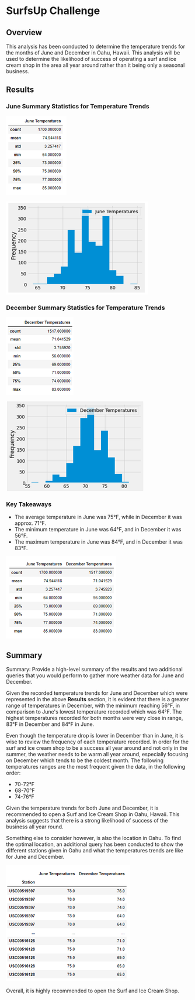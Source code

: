 # SurfsUp Challenge 

## Overview

This analysis has been conducted to determine the temperature trends for the months of June and December in Oahu, Hawaii. This analysis will be used to determine the likelihood of success of operating a surf and ice cream shop in the area all year around rather than it being only a seasonal business. 

## Results

### June Summary Statistics for Temperature Trends

![June Summary Statistics](Resources/june_summary_stats.png)

![June Histogram of Temp Trends](Resources/june_histogram.PNG)

### December Summary Statistics for Temperature Trends

![December Summary Statistics](Resources/december_summary_stats.png)

![December Histogram of Temp Trends](Resources/december_histogram.PNG)

### Key Takeaways
- The average temperature in June was 75°F, while in December it was approx. 71°F. 
- The minimum temperature in June was 64°F, and in December it was 56°F.
- The maximum temperature in June was  84°F, and in December it was 83°F.

![June and December Summary Statistics](Resources/june_and_dec_stats.PNG)


## Summary 

Summary: Provide a high-level summary of the results and two additional queries that you would perform to gather more weather data for June and December.

Given the recorded temperature trends for June and December which were represented in the above **Results** section, it is evident that there is a greater range of temperatures in December, with the minimum reaching 56°F, in comparison to June's lowest temperature recorded which was 64°F. The highest temperatures recorded for both months were very close in range, 83°F in December and 84°F in June. 

Even though the temperature drop is lower in December than in June, it is wise to review the frequency of each temperature recorded. In order for the surf and ice cream shop to be a success all year around and not only in the summer, the weather needs to be warm all year around, especially focusing on December which tends to be the coldest month. The following temperatures ranges are the most frequent given the data, in the following order:
- 70-72°F 
- 68-70°F
- 74-76°F

Given the temperature trends for both June and December, it is recommended to open a Surf and Ice Cream Shop in Oahu, Hawaii. This analysis suggests that there is a strong likelihood of success of the business all year round. 

Something else to consider however, is also the location in Oahu. To find the optimal location, an additional query has been conducted to show the different stations given in Oahu and what the temperatures trends are like for June and December. 

![June and December - Stations and Temperatures](Resources/stations.PNG)

Overall, it is highly recommended to open the Surf and Ice Cream Shop. 
